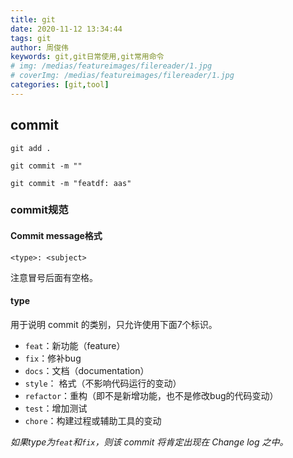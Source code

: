 ```yaml
---
title: git
date: 2020-11-12 13:34:44
tags: git
author: 周俊伟
keywords: git,git日常使用,git常用命令
# img: /medias/featureimages/filereader/1.jpg
# coverImg: /medias/featureimages/filereader/1.jpg
categories: [git,tool]
---
```


## commit

`git add . `

`git commit -m ""`

```dash
git commit -m "featdf: aas"
```

### commit规范

#### Commit message格式

```
<type>: <subject>
```

注意冒号后面有空格。

#### type

用于说明 commit 的类别，只允许使用下面7个标识。

- `feat`：新功能（feature）
- `fix`：修补bug
- `docs`：文档（documentation）
- `style`： 格式（不影响代码运行的变动）
- `refactor`：重构（即不是新增功能，也不是修改bug的代码变动）
- `test`：增加测试
- `chore`：构建过程或辅助工具的变动

*如果type为`feat`和`fix`，则该 commit 将肯定出现在 Change log 之中。*

[^]: 持续更新中。。。